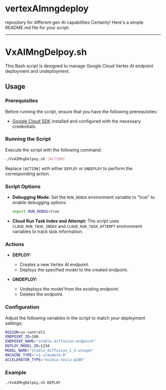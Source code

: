 # vertexAImngdeploy
repository for different gen AI capabilities
Certainly! Here's a simple README.md file for your script:

---

# VxAIMngDelpoy.sh

This Bash script is designed to manage Google Cloud Vertex AI endpoint deployment and undeployment.

## Usage

### Prerequisites

Before running the script, ensure that you have the following prerequisites:

- [Google Cloud SDK](https://cloud.google.com/sdk/docs/install) installed and configured with the necessary credentials.

### Running the Script

Execute the script with the following command:

```bash
./VxAIMngDelpoy.sh [ACTION]
```

Replace `[ACTION]` with either `DEPLOY` or `UNDEPLOY` to perform the corresponding action.

### Script Options

- **Debugging Mode:**
  Set the `RUN_DEBUG` environment variable to "true" to enable debugging options.

  ```bash
  export RUN_DEBUG=true
  ```

- **Cloud Run Task Index and Attempt:**
  The script uses `CLOUD_RUN_TASK_INDEX` and `CLOUD_RUN_TASK_ATTEMPT` environment variables to track task information.

### Actions

- **DEPLOY:**
  - Creates a new Vertex AI endpoint.
  - Deploys the specified model to the created endpoint.

- **UNDEPLOY:**
  - Undeploys the model from the existing endpoint.
  - Deletes the endpoint.

### Configuration

Adjust the following variables in the script to match your deployment settings:

```bash
REGION=us-central1
ENDPOINT_ID=100
ENDPOINT_NAME="stable-diffusion-endpoint"
DEPLOY_MODEL_ID=1234
MODEL_NAME="stable_diffusion_1_5-unique"
MACHINE_TYPE="n1-standard-8"
ACCELERATOR_TYPE="nvidia-tesla-p100"
```

### Example

```bash
./VxAIMngDelpoy.sh DEPLOY
```
